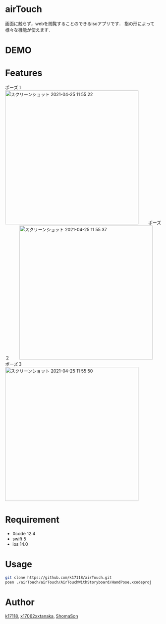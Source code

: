# airTouch

画面に触らず，webを閲覧することのできるisoアプリです．
指の形によって様々な機能が使えます．
 
# DEMO
 

 
# Features
 
ポーズ１　　
<img width="430" alt="スクリーンショット 2021-04-25 11 55 22" src="https://user-images.githubusercontent.com/50346054/115978926-b04a6680-a5bd-11eb-8a4a-56f5d859f36e.png">　　
ポーズ２　　
<img width="430" alt="スクリーンショット 2021-04-25 11 55 37" src="https://user-images.githubusercontent.com/50346054/115978931-b4768400-a5bd-11eb-8097-15eab2cd8a18.png">　　
ポーズ３　　
<img width="430" alt="スクリーンショット 2021-04-25 11 55 50" src="https://user-images.githubusercontent.com/50346054/115978932-b50f1a80-a5bd-11eb-9bcc-6699ff8884a8.png">　　

# Requirement
 
 
* Xcode 12.4
* swift 5
* ios 14.0

 

 
# Usage
```bash
git clone https://github.com/k17118/airTouch.git
poen ./airTouch/airTouch/AirTouchWithStoryboard/HandPose.xcodeproj
```


 
# Author
 
[k17118](https://github.com/k17118),
[x17062xxtanaka](https://github.com/x17062xxtanaka),
[ShomaSon](https://github.com/ShomaSon)


